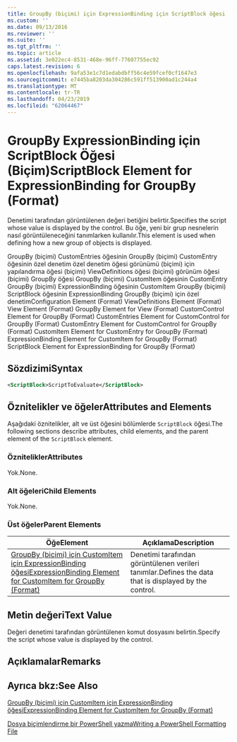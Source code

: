 ```yaml
---
title: GroupBy (biçimi) için ExpressionBinding için ScriptBlock öğesi | Microsoft Docs
ms.custom: ''
ms.date: 09/13/2016
ms.reviewer: ''
ms.suite: ''
ms.tgt_pltfrm: ''
ms.topic: article
ms.assetid: 3e022ec4-8531-468e-96ff-77607755ec92
caps.latest.revision: 6
ms.openlocfilehash: 9afa53e1c7d1edabdbff56c4e59fcef0cf1647e3
ms.sourcegitcommit: e7445ba8203da304286c591ff513900ad1c244a4
ms.translationtype: MT
ms.contentlocale: tr-TR
ms.lasthandoff: 04/23/2019
ms.locfileid: "62064467"
---
```

# <a name="scriptblock-element-for-expressionbinding-for-groupby-format"></a><span data-ttu-id="63197-102">GroupBy ExpressionBinding için ScriptBlock Öğesi (Biçim)</span><span class="sxs-lookup"><span data-stu-id="63197-102">ScriptBlock Element for ExpressionBinding for GroupBy (Format)</span></span>

<span data-ttu-id="63197-103">Denetimi tarafından görüntülenen değeri betiğini belirtir.</span><span class="sxs-lookup"><span data-stu-id="63197-103">Specifies the script whose value is displayed by the control.</span></span> <span data-ttu-id="63197-104">Bu öğe, yeni bir grup nesnelerin nasıl görüntüleneceğini tanımlarken kullanılır.</span><span class="sxs-lookup"><span data-stu-id="63197-104">This element is used when defining how a new group of objects is displayed.</span></span>

<span data-ttu-id="63197-105">GroupBy (biçimi) CustomEntries öğesinin GroupBy (biçimi) CustomEntry öğesinin özel denetim özel denetim öğesi görünümü (biçimi) için yapılandırma öğesi (biçimi) ViewDefinitions öğesi (biçimi) görünüm öğesi (biçimi) GroupBy öğesi GroupBy (biçimi) CustomItem öğesinin CustomEntry GroupBy (biçimi) ExpressionBinding öğesinin CustomItem GroupBy (biçimi) ScriptBlock öğesinin ExpressionBinding GroupBy (biçimi) için özel denetim</span><span class="sxs-lookup"><span data-stu-id="63197-105">Configuration Element (Format) ViewDefinitions Element (Format) View Element (Format) GroupBy Element for View (Format) CustomControl Element for GroupBy (Format) CustomEntries Element for CustomControl for GroupBy (Format) CustomEntry Element for CustomControl for GroupBy (Format) CustomItem Element for CustomEntry for GroupBy (Format) ExpressionBinding Element for CustomItem for GroupBy (Format) ScriptBlock Element for ExpressionBinding for GroupBy (Format)</span></span>

## <a name="syntax"></a><span data-ttu-id="63197-106">Sözdizimi</span><span class="sxs-lookup"><span data-stu-id="63197-106">Syntax</span></span>

```xml
<ScriptBlock>ScriptToEvaluate</ScriptBlock>
```

## <a name="attributes-and-elements"></a><span data-ttu-id="63197-107">Öznitelikler ve öğeler</span><span class="sxs-lookup"><span data-stu-id="63197-107">Attributes and Elements</span></span>

<span data-ttu-id="63197-108">Aşağıdaki öznitelikler, alt ve üst öğesini bölümlerde `ScriptBlock` öğesi.</span><span class="sxs-lookup"><span data-stu-id="63197-108">The following sections describe attributes, child elements, and the parent element of the `ScriptBlock` element.</span></span>

### <a name="attributes"></a><span data-ttu-id="63197-109">Öznitelikler</span><span class="sxs-lookup"><span data-stu-id="63197-109">Attributes</span></span>

<span data-ttu-id="63197-110">Yok.</span><span class="sxs-lookup"><span data-stu-id="63197-110">None.</span></span>

### <a name="child-elements"></a><span data-ttu-id="63197-111">Alt öğeleri</span><span class="sxs-lookup"><span data-stu-id="63197-111">Child Elements</span></span>

<span data-ttu-id="63197-112">Yok.</span><span class="sxs-lookup"><span data-stu-id="63197-112">None.</span></span>

### <a name="parent-elements"></a><span data-ttu-id="63197-113">Üst öğeler</span><span class="sxs-lookup"><span data-stu-id="63197-113">Parent Elements</span></span>

|<span data-ttu-id="63197-114">Öğe</span><span class="sxs-lookup"><span data-stu-id="63197-114">Element</span></span>|<span data-ttu-id="63197-115">Açıklama</span><span class="sxs-lookup"><span data-stu-id="63197-115">Description</span></span>|
|-------------|-----------------|
|[<span data-ttu-id="63197-116">GroupBy (biçimi) için CustomItem için ExpressionBinding öğesi</span><span class="sxs-lookup"><span data-stu-id="63197-116">ExpressionBinding Element for CustomItem for GroupBy (Format)</span></span>](./expressionbinding-element-for-customitem-for-groupby-format.md)|<span data-ttu-id="63197-117">Denetimi tarafından görüntülenen verileri tanımlar.</span><span class="sxs-lookup"><span data-stu-id="63197-117">Defines the data that is displayed by the control.</span></span>|

## <a name="text-value"></a><span data-ttu-id="63197-118">Metin değeri</span><span class="sxs-lookup"><span data-stu-id="63197-118">Text Value</span></span>

<span data-ttu-id="63197-119">Değeri denetimi tarafından görüntülenen komut dosyasını belirtin.</span><span class="sxs-lookup"><span data-stu-id="63197-119">Specify the script whose value is displayed by the control.</span></span>

## <a name="remarks"></a><span data-ttu-id="63197-120">Açıklamalar</span><span class="sxs-lookup"><span data-stu-id="63197-120">Remarks</span></span>

## <a name="see-also"></a><span data-ttu-id="63197-121">Ayrıca bkz:</span><span class="sxs-lookup"><span data-stu-id="63197-121">See Also</span></span>

[<span data-ttu-id="63197-122">GroupBy (biçimi) için CustomItem için ExpressionBinding öğesi</span><span class="sxs-lookup"><span data-stu-id="63197-122">ExpressionBinding Element for CustomItem for GroupBy (Format)</span></span>](./expressionbinding-element-for-customitem-for-groupby-format.md)

[<span data-ttu-id="63197-123">Dosya biçimlendirme bir PowerShell yazma</span><span class="sxs-lookup"><span data-stu-id="63197-123">Writing a PowerShell Formatting File</span></span>](./writing-a-powershell-formatting-file.md)
